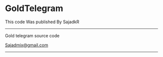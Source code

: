 # GoldTelegram
This code Was published By SajadkR

****************
Gold telegram source code

Sajadmix@gmail.com

*****************

